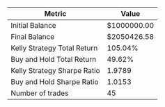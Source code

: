 | Metric | Value |
| --- | --- |
| Initial Balance | $1000000.00 |
| Final Balance | $2050426.58 |
| Kelly Strategy Total Return | 105.04% |
| Buy and Hold Total Return | 49.62% |
| Kelly Strategy Sharpe Ratio | 1.9789 |
| Buy and Hold Sharpe Ratio | 1.0153 |
| Number of trades | 45 |
